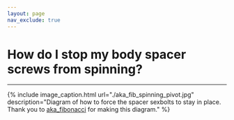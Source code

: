 ```yaml
---
layout: page
nav_exclude: true
---
```


# How do I stop my body spacer screws from spinning?
---

{% include image_caption.html url="./aka_fib_spinning_pivot.jpg" description="Diagram of how to force the spacer sexbolts to stay in place. Thank you to [aka_fibonacci](https://www.instagram.com/aka_fibonacci/) for making this diagram." %}